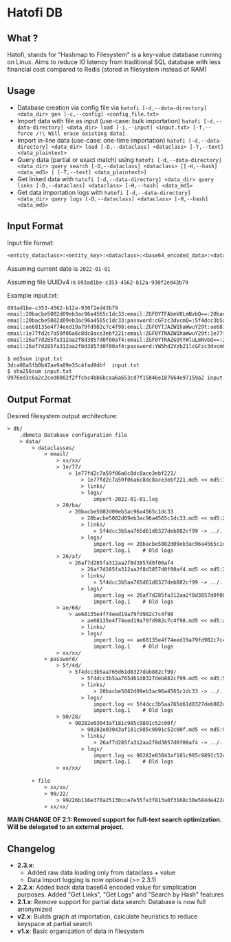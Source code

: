# Hatofi DB

## What ?

Hatofi, stands for "Hashmap to Filesystem" is a key-value database running on Linux. Aims to reduce IO latency from traditional SQL database with less financial cost compared to Redis (stored in filesystem instead of RAM)

## Usage

- Database creation via config file via `hatofi [-d,--data-directory] <data_dir> gen [-c,--config] <config_file.txt>`
- Import data with file as input (use-case: bulk importation) `hatofi [-d,--data-directory] <data_dir> load [-i,--input] <input.txt> [-f,--force /!\ Will erase existing data]`
- Import in-line data (use-case: one-time importation) `hatofi [-d,--data-directory] <data_dir> load [-D,--dataclass] <dataclass> [-T,--text] <data_plaintext>`
- Query data (partial or exact match) using `hatofi [-d,--data-directory] <data_dir> query search [-D,--dataclass] <dataclass> [[-H,--hash] <data_md5> | [-T,--text] <data_plaintext>]`
- Get linked data with `hatofi [-d,--data-directory] <data_dir> query links [-D,--dataclass] <dataclass> [-H,--hash] <data_md5>`
- Get data importation logs with `hatofi [-d,--data-directory] <data_dir> query logs [-D,--dataclass] <dataclass> [-H,--hash] <data_md5>`
## Input Format

Input file format:
```txt
<entity_dataclass>:<entity_key>:<dataclass>:<base64_encoded_data>:<data_md5>
```
Assuming current date is `2022-01-01`

Assuming file UUIDv4 is `693ad1be-c353-4562-b12a-930f2ed43b79`

Example input.txt:
```txt
693ad1be-c353-4562-b12a-930f2ed43b79
email:20bacbe5082d09eb3ac96a4565c1dc33:email:ZGF0YTFAbmV0LmNvbQ==:20bacbe5082d09eb3ac96a4565c1dc33
email:20bacbe5082d09eb3ac96a4565c1dc33:password:cGFzc3dvcmQ=:5f4dcc3b5aa765d61d8327deb882cf99
email:ae68135e4f74eed19a79fd982c7c4f98:email:ZGF0YTJAZW1haWwuY29t:ae68135e4f74eed19a79fd982c7c4f98
email:1e77fd2c7a59f06a6c8dc8ace3ebf221:email:ZGF0YTNAZW1haWwuY29t:1e77fd2c7a59f06a6c8dc8ace3ebf221
email:26af7d285fa312aa2f8d3857d0f00af4:email:ZGF0YTRAZG9tYWluLmNvbQ==:26af7d285fa312aa2f8d3857d0f00af4
email:26af7d285fa312aa2f8d3857d0f00af4:password:YW5hd2Vzb21lcGFzc3dvcmQ=:90282e03043af181c985c9891c52c00f
```

```bash
$ md5sum input.txt 
3dca08a5fb0b47ae9a09e35c4fad9dbf  input.txt
$ sha256sum input.txt
9976ed3c6a2c2ced0002f2ffcbc4bb6bcaa6a653cd7f15846e187664e97159a2 input.txt
```

## Output Format

Desired filesystem output architecture:
```txt
> db/
    .dbmeta Database configuration file
    > data/
        > dataclasses/
            > email/
                > xx/xx/
                > 1e/77/
                    > 1e77fd2c7a59f06a6c8dc8ace3ebf221/
                        > 1e77fd2c7a59f06a6c8dc8ace3ebf221.md5 << md5:1e77fd2c7a59f06a6c8dc8ace3ebf221
                        > links/
                        > logs/
                            import-2022-01-01.log
                > 20/ba/
                    > 20bacbe5082d09eb3ac96a4565c1dc33
                        > 20bacbe5082d09eb3ac96a4565c1dc33.md5 << md5:20bacbe5082d09eb3ac96a4565c1dc33
                        > links/
                            > 5f4dcc3b5aa765d61d8327deb882cf99 -> ../../../../../password/5f/4d/5f4dcc3b5aa765d61d8327deb882cf99
                        > logs/
                            import.log << 20bacbe5082d09eb3ac96a4565c1dc33 2022-01-01 693ad1be-c353-4562-b12a-930f2ed43b79
                            import.log.1    # Old logs
                > 26/af/
                    > 26af7d285fa312aa2f8d3857d0f00af4
                        > 26af7d285fa312aa2f8d3857d0f00af4.md5 << md5:26af7d285fa312aa2f8d3857d0f00af4
                        > links/
                            > 5f4dcc3b5aa765d61d8327deb882cf99 -> ../../../../../password/90/28/90282e03043af181c985c9891c52c00f
                        > logs/
                            import.log << 26af7d285fa312aa2f8d3857d0f00af4 2022-01-01 693ad1be-c353-4562-b12a-930f2ed43b79
                            import.log.1    # Old logs
                > ae/68/
                    > ae68135e4f74eed19a79fd982c7c4f98
                        > ae68135e4f74eed19a79fd982c7c4f98.md5 << md5:ae68135e4f74eed19a79fd982c7c4f98
                        > links/
                        > logs/
                            import.log << ae68135e4f74eed19a79fd982c7c4f98 2022-01-01 693ad1be-c353-4562-b12a-930f2ed43b79
                            import.log.1    # Old logs
                > xx/xx/
            > password/
                > 5f/4d/
                    > 5f4dcc3b5aa765d61d8327deb882cf99/
                        > 5f4dcc3b5aa765d61d8327deb882cf99.md5 << md5:5f4dcc3b5aa765d61d8327deb882cf99
                        > links/
                            > 20bacbe5082d09eb3ac96a4565c1dc33 -> ../../../../../email/20/ba/20bacbe5082d09eb3ac96a4565c1dc33
                        > logs/
                            import.log << 5f4dcc3b5aa765d61d8327deb882cf99 2020-01-01 693ad1be-c353-4562-b12a-930f2ed43b79
                            import.log.1    # Old logs
                > 90/28/
                    > 90282e03043af181c985c9891c52c00f/
                        > 90282e03043af181c985c9891c52c00f.md5 << md5:90282e03043af181c985c9891c52c00f
                        > links/
                            > 26af7d285fa312aa2f8d3857d0f00af4 -> ../../../../../email/26/af/26af7d285fa312aa2f8d3857d0f00af4
                        > logs/
                            import.log << 90282e03043af181c985c9891c52c00f 2020-01-01 693ad1be-c353-4562-b12a-930f2ed43b79
                            import.log.1    # Old logs
                > xx/xx/
                
        > file
            > xx/xx/
            > 99/22/
                > 99226b116e370a25130cce7e55fe3f813a0f3168c30e584de422e9f43b76fc1a.sha256 << md5 8998c19bb14b9af66ccdc79bed5818c4 2022-01-01 << sha256 99226b116e370a25130cce7e55fe3f813a0f3168c30e584de422e9f43b76fc1a 2022-01-01 << status started << status done
            > xx/xx/
```

**MAIN CHANGE OF 2.1: Removed support for full-text search optimization. Will be delegated to an external project.**

## Changelog

- **2.3.x**: 
  - Added raw data loading only from dataclass + value 
  - Data import logging is now optional (>= 2.3.1)
- **2.2.x**: Added back data base64 encoded value for simplication purposes. Added "Get Links", "Get Logs" and "Search by Hash" features
- **2.1.x**: Remove support for partial data search: Database is now full anonymized
- **v2.x**: Builds graph at importation, calculate heuristics to reduce keyspace at partial search
- **v1.x**: Basic organization of data in filesystem